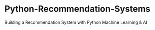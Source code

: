 # Python-Recommendation-Systems
Building a Recommendation System with Python Machine Learning &amp; AI

